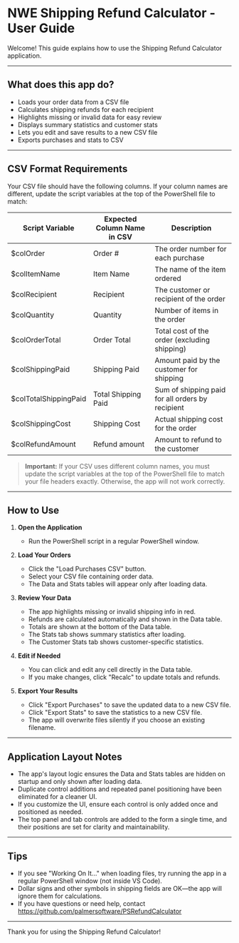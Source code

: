 # NWE Shipping Refund Calculator - User Guide

Welcome! This guide explains how to use the Shipping Refund Calculator application.

---

## What does this app do?

- Loads your order data from a CSV file
- Calculates shipping refunds for each recipient
- Highlights missing or invalid data for easy review
- Displays summary statistics and customer stats
- Lets you edit and save results to a new CSV file
- Exports purchases and stats to CSV

---

## CSV Format Requirements

Your CSV file should have the following columns. If your column names are different, update the script variables at the top of the PowerShell file to match:

| Script Variable         | Expected Column Name in CSV      | Description                                      |
|------------------------|----------------------------------|--------------------------------------------------|
| $colOrder              | Order #                          | The order number for each purchase               |
| $colItemName           | Item Name                        | The name of the item ordered                     |
| $colRecipient          | Recipient                        | The customer or recipient of the order           |
| $colQuantity           | Quantity                         | Number of items in the order                     |
| $colOrderTotal         | Order Total                      | Total cost of the order (excluding shipping)     |
| $colShippingPaid       | Shipping Paid                    | Amount paid by the customer for shipping         |
| $colTotalShippingPaid  | Total Shipping Paid              | Sum of shipping paid for all orders by recipient |
| $colShippingCost       | Shipping Cost                    | Actual shipping cost for the order               |
| $colRefundAmount       | Refund amount                    | Amount to refund to the customer                 |

> **Important:** If your CSV uses different column names, you must update the script variables at the top of the PowerShell file to match your file headers exactly. Otherwise, the app will not work correctly.

---

## How to Use

1. **Open the Application**
   - Run the PowerShell script in a regular PowerShell window.

2. **Load Your Orders**
   - Click the "Load Purchases CSV" button.
   - Select your CSV file containing order data.
   - The Data and Stats tables will appear only after loading data.

3. **Review Your Data**
   - The app highlights missing or invalid shipping info in red.
   - Refunds are calculated automatically and shown in the Data table.
   - Totals are shown at the bottom of the Data table.
   - The Stats tab shows summary statistics after loading.
   - The Customer Stats tab shows customer-specific statistics.

4. **Edit if Needed**
   - You can click and edit any cell directly in the Data table.
   - If you make changes, click "Recalc" to update totals and refunds.

5. **Export Your Results**
   - Click "Export Purchases" to save the updated data to a new CSV file.
   - Click "Export Stats" to save the statistics to a new CSV file.
   - The app will overwrite files silently if you choose an existing filename.

---

## Application Layout Notes

- The app's layout logic ensures the Data and Stats tables are hidden on startup and only shown after loading data.
- Duplicate control additions and repeated panel positioning have been eliminated for a cleaner UI.
- If you customize the UI, ensure each control is only added once and positioned as needed.
- The top panel and tab controls are added to the form a single time, and their positions are set for clarity and maintainability.

---

## Tips

- If you see "Working On It..." when loading files, try running the app in a regular PowerShell window (not inside VS Code).
- Dollar signs and other symbols in shipping fields are OK—the app will ignore them for calculations.
- If you have questions or need help, contact https://github.com/palmersoftware/PSRefundCalculator

---

Thank you for using the Shipping Refund Calculator!
